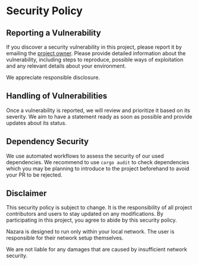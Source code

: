 # Security Policy

## Reporting a Vulnerability

If you discover a security vulnerability in this project, please report it by emailing the
[project owner](mailto:christopher-hock@protonmail.com). Please provide detailed information about the vulnerability,
including steps to reproduce, possible ways of exploitation and any relevant details about your environment.

We appreciate responsible disclosure.

## Handling of Vulnerabilities

Once a vulnerability is reported, we will review and prioritize it based on its severity. We aim to have a statement
ready as soon as possible and provide updates about its status.

## Dependency Security

We use automated workflows to assess the security of our used dependencies. We recommend to use `cargo audit` to check
dependencies which you may be planning to introduce to the project beforehand to avoid your PR to be rejected.

## Disclaimer

This security policy is subject to change. It is the responsibility of all project contributors and users to stay
updated on any modifications. By participating in this project, you agree to abide by this security policy.

Nazara is designed to run only within your local network. The user is responsible for their network setup
themselves.

We are not liable for any damages that are caused by insufficient network security.
